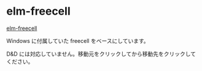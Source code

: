 # elm-freecell

[elm-freecell](https://ny-a.github.io/elm-freecell/)

Windows に付属していた freecell をベースにしています。

D&D には対応していません。移動元をクリックしてから移動先をクリックしてください。
